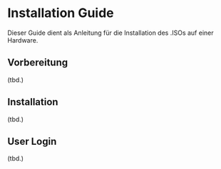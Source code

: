 # Installation Guide

Dieser Guide dient als Anleitung für die Installation des .ISOs auf einer Hardware.

## Vorbereitung
(tbd.)

## Installation
(tbd.)

## User Login
(tbd.)
